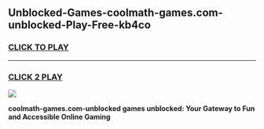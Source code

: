 
## Unblocked-Games-coolmath-games.com-unblocked-Play-Free-kb4co
<h3>
<a href="https://premium76.site?title=coolmath-games.com-unblocked&ref=17A">CLICK TO PLAY</a></h3>
<hr>

<h3>
<a href="https://premium76.site?title=coolmath-games.com-unblocked&ref=17A">CLICK 2 PLAY</a>
  
</h3>

<a href="https://premium76.site?title=coolmath-games.com-unblocked&ref=17A"><img src="https://clearcache.store/games.png"></a>


**coolmath-games.com-unblocked games unblocked: Your Gateway to Fun and Accessible Online Gaming**
